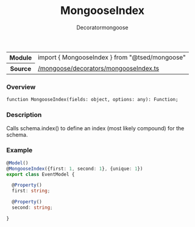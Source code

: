 
<header class="symbol-info-header"><h1 id="mongooseindex">MongooseIndex</h1><label class="symbol-info-type-label decorator">Decorator</label><label class="api-type-label mongoose" title="mongoose">mongoose</label></header>
<!-- summary -->
<section class="symbol-info"><table class="is-full-width"><tbody><tr><th>Module</th><td><div class="lang-typescript"><span class="token keyword">import</span> { MongooseIndex }&nbsp;<span class="token keyword">from</span>&nbsp;<span class="token string">"@tsed/mongoose"</span></div></td></tr><tr><th>Source</th><td><a href="https://github.com/Romakita/ts-express-decorators/blob/v4.26.2/src//mongoose/decorators/mongooseIndex.ts#L0-L0">/mongoose/decorators/mongooseIndex.ts</a></td></tr></tbody></table></section>
<!-- overview -->


### Overview


<pre><code class="typescript-lang ">function <span class="token function">MongooseIndex</span><span class="token punctuation">(</span>fields<span class="token punctuation">:</span> object<span class="token punctuation">,</span> options<span class="token punctuation">:</span> <span class="token keyword">any</span><span class="token punctuation">)</span><span class="token punctuation">:</span> Function<span class="token punctuation">;</span></code></pre>


<!-- Parameters -->

<!-- Description -->


### Description

Calls schema.index() to define an index (most likely compound) for the schema.

### Example

```typescript
@Model()
@MongooseIndex({first: 1, second: 1}, {unique: 1})
export class EventModel {

  @Property()
  first: string;

  @Property()
  second: string;

}
```

<!-- Members -->

